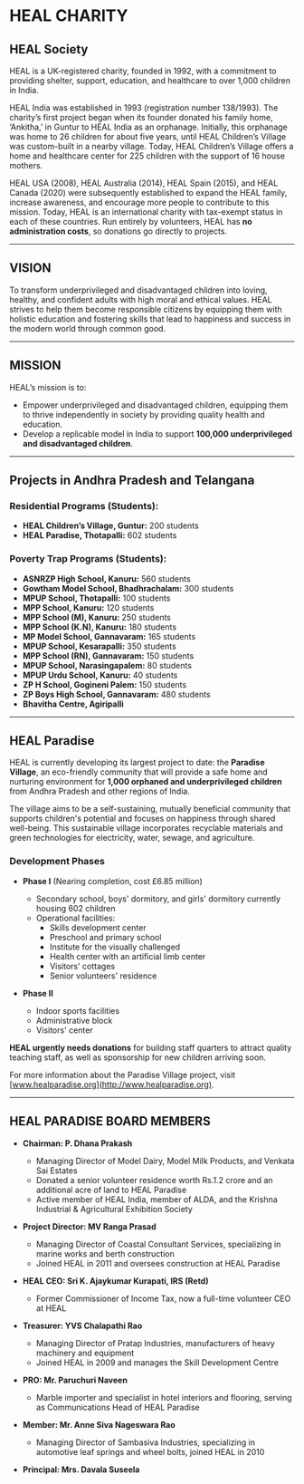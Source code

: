 # HEAL CHARITY

## HEAL Society
HEAL is a UK-registered charity, founded in 1992, with a commitment to providing shelter, support, education, and healthcare to over 1,000 children in India.

HEAL India was established in 1993 (registration number 138/1993). The charity’s first project began when its founder donated his family home, ‘Ankitha,’ in Guntur to HEAL India as an orphanage. Initially, this orphanage was home to 26 children for about five years, until HEAL Children’s Village was custom-built in a nearby village. Today, HEAL Children’s Village offers a home and healthcare center for 225 children with the support of 16 house mothers.

HEAL USA (2008), HEAL Australia (2014), HEAL Spain (2015), and HEAL Canada (2020) were subsequently established to expand the HEAL family, increase awareness, and encourage more people to contribute to this mission. Today, HEAL is an international charity with tax-exempt status in each of these countries. Run entirely by volunteers, HEAL has **no administration costs**, so donations go directly to projects.

---

## VISION

To transform underprivileged and disadvantaged children into loving, healthy, and confident adults with high moral and ethical values. HEAL strives to help them become responsible citizens by equipping them with holistic education and fostering skills that lead to happiness and success in the modern world through common good.

---

## MISSION

HEAL’s mission is to:

- Empower underprivileged and disadvantaged children, equipping them to thrive independently in society by providing quality health and education.
- Develop a replicable model in India to support **100,000 underprivileged and disadvantaged children**.

---

## Projects in Andhra Pradesh and Telangana

### Residential Programs (Students):
- **HEAL Children’s Village, Guntur:** 200 students
- **HEAL Paradise, Thotapalli:** 602 students

### Poverty Trap Programs (Students):
- **ASNRZP High School, Kanuru:** 560 students
- **Gowtham Model School, Bhadhrachalam:** 300 students
- **MPUP School, Thotapalli:** 100 students
- **MPP School, Kanuru:** 120 students
- **MPP School (M), Kanuru:** 250 students
- **MPP School (K.N), Kanuru:** 180 students
- **MP Model School, Gannavaram:** 165 students
- **MPUP School, Kesarapalli:** 350 students
- **MPP School (RN), Gannavaram:** 150 students
- **MPUP School, Narasingapalem:** 80 students
- **MPUP Urdu School, Kanuru:** 40 students
- **ZP H School, Gogineni Palem:** 150 students
- **ZP Boys High School, Gannavaram:** 480 students
- **Bhavitha Centre, Agiripalli**

---

## HEAL Paradise

HEAL is currently developing its largest project to date: the **Paradise Village**, an eco-friendly community that will provide a safe home and nurturing environment for **1,000 orphaned and underprivileged children** from Andhra Pradesh and other regions of India.

The village aims to be a self-sustaining, mutually beneficial community that supports children's potential and focuses on happiness through shared well-being. This sustainable village incorporates recyclable materials and green technologies for electricity, water, sewage, and agriculture.

### Development Phases
- **Phase I** (Nearing completion, cost £6.85 million)
  - Secondary school, boys' dormitory, and girls' dormitory currently housing 602 children
  - Operational facilities:
    - Skills development center
    - Preschool and primary school
    - Institute for the visually challenged
    - Health center with an artificial limb center
    - Visitors' cottages
    - Senior volunteers' residence

- **Phase II**
  - Indoor sports facilities
  - Administrative block
  - Visitors' center

**HEAL urgently needs donations** for building staff quarters to attract quality teaching staff, as well as sponsorship for new children arriving soon. 

For more information about the Paradise Village project, visit [www.healparadise.org](http://www.healparadise.org).

---

## HEAL PARADISE BOARD MEMBERS

- **Chairman: P. Dhana Prakash**
  - Managing Director of Model Dairy, Model Milk Products, and Venkata Sai Estates
  - Donated a senior volunteer residence worth Rs.1.2 crore and an additional acre of land to HEAL Paradise
  - Active member of HEAL India, member of ALDA, and the Krishna Industrial & Agricultural Exhibition Society

- **Project Director: MV Ranga Prasad**
  - Managing Director of Coastal Consultant Services, specializing in marine works and berth construction
  - Joined HEAL in 2011 and oversees construction at HEAL Paradise

- **HEAL CEO: Sri K. Ajaykumar Kurapati, IRS (Retd)**
  - Former Commissioner of Income Tax, now a full-time volunteer CEO at HEAL

- **Treasurer: YVS Chalapathi Rao**
  - Managing Director of Pratap Industries, manufacturers of heavy machinery and equipment
  - Joined HEAL in 2009 and manages the Skill Development Centre

- **PRO: Mr. Paruchuri Naveen**
  - Marble importer and specialist in hotel interiors and flooring, serving as Communications Head of HEAL Paradise

- **Member: Mr. Anne Siva Nageswara Rao**
  - Managing Director of Sambasiva Industries, specializing in automotive leaf springs and wheel bolts, joined HEAL in 2010

- **Principal: Mrs. Davala Suseela**
